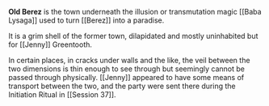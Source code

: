 **Old Berez** is the town underneath the illusion or transmutation magic [[Baba Lysaga]] used to turn [[Berez]] into a paradise.

It is a grim shell of the former town, dilapidated and mostly uninhabited but for [[Jenny]] Greentooth. 

In certain places, in cracks under walls and the like, the veil between the two dimensions is thin enough to see through but seemingly cannot be passed through physically. [[Jenny]] appeared to have some means of transport between the two, and the party were sent there during the Initiation Ritual in [[Session 37]].
